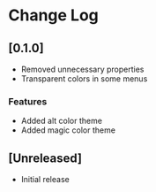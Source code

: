 # Change Log

## [0.1.0]
- Removed unnecessary properties
- Transparent colors in some menus
### Features
- Added alt color theme
- Added magic color theme
## [Unreleased]

- Initial release

